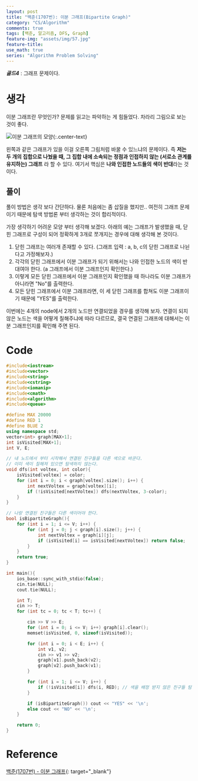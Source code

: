 ```yaml
---
layout: post
title: "백준(1707번): 이분 그래프(Bipartite Graph)"
category: "CS/Algorithm"
comments: true
tags: [백준, 알고리즘, DFS, Graph]
feature-img: "assets/img/57.jpg"
feature-title:
use_math: true
series: "Algorithm Problem Solving"
---
```


**_골드4_** : 그래프 문제이다.

# 생각

이분 그래프란 무엇인가? 문제를 읽고는 파악하는 게 힘들었다. 차라리 그림으로 보는 것이 좋다.

![이분 그래프의 모양](https://gmlwjd9405.github.io/images/data-structure-graph/bipartite-graph2.png){:.center-text}

왼쪽과 같은 그래프가 있을 이걸 오른쪽 그림처럼 바꿀 수 있느냐의 문제이다. 즉 **저는 두 개의 집합으로 나눴을 때, 그 집합 내에 소속되는 정점과 인접하지 않는 (서로소 관계를 유지하는) 그래프** 라 할 수 있다. 여기서 핵심은 **나와 인접한 노드들의 색이 반대**라는 것이다.

## 풀이

풀이 방법은 생각 보다 간단하다. 물론 처음에는 좀 삽질을 했지만.. 여전히 그래프 문제이기 때문에 탐색 방법론 부터 생각하는 것이 합리적이다.

가장 생각하기 어려운 모양 부터 생각해 보겠다. 아래의 예는 그래프가 발생했을 때, 닫힌 그래프로 구성이 되어 정확하게 3개로 쪼개지는 경우에 대해 생각해 본 것이다.

1. 닫힌 그래프는 여러개 존재할 수 있다. (그래프 입력 : a, b, c의 닫힌 그래프로 나뉜다고 가정해보자.)
2. 각각의 닫힌 그래프에서 이분 그래프가 되기 위해서는 나와 인접한 노드의 색이 반대여야 한다. (a 그래프에서 이분 그래프인지 확인한다.)
3. 이렇게 모든 닫힌 그래프에서 이분 그래프인지 확인했을 때 하나라도 이분 그래프가 아니라면 "No"를 출력한다.
4. 모든 닫힌 그래프에서 이분 그래프라면, 이 세 닫힌 그래프를 합쳐도 이분 그래프이기 때문에 "YES"를 출력한다.

이번에는 4개의 node에서 2개의 노드만 연결되었을 경우를 생각해 보자. 연결이 되지 않은 노드는 색을 어떻게 칠해주냐에 따라 다르므로, 결국 연결된 그래프에 대해서는 이분 그래프인지를 확인해 주면 된다.

# Code

```c++
#include<iostream>
#include<vector>
#include<string>
#include<cstring>
#include<iomanip>
#include<cmath>
#include<algorithm>
#include<queue>

#define MAX 20000
#define RED 1
#define BLUE 2
using namespace std;
vector<int> graph[MAX+1];
int isVisited[MAX+1];
int V, E;

// 내 노드에서 부터 시작해서 연결된 친구들을 다른 색으로 바꾼다.
// 이미 색이 칠해져 있으면 탐색하지 않는다.
void dfs(int voltex, int color){
    isVisited[voltex] = color;
    for (int i = 0; i < graph[voltex].size(); i++) {
        int nextVoltex = graph[voltex][i];
        if (!isVisited[nextVoltex]) dfs(nextVoltex, 3-color);
    }
}

// 나랑 연결된 친구들은 다른 색이어야 한다.
bool isBipartiteGraph(){
    for (int i = 1; i <= V; i++) {
        for (int j = 0; j < graph[i].size(); j++) {
            int nextVoltex = graph[i][j];
            if (isVisited[i] == isVisited[nextVoltex]) return false;
        }
    }
    return true;
}

int main(){
    ios_base::sync_with_stdio(false);
    cin.tie(NULL);
    cout.tie(NULL);

    int T;
    cin >> T;
    for (int tc = 0; tc < T; tc++) {

        cin >> V >> E;
        for (int i = 0; i <= V; i++) graph[i].clear();
        memset(isVisited, 0, sizeof(isVisited));

        for (int i = 0; i < E; i++) {
            int v1, v2;
            cin >> v1 >> v2;
            graph[v1].push_back(v2);
            graph[v2].push_back(v1);
        }

        for (int i = 1; i <= V; i++) {
            if (!isVisited[i]) dfs(i, RED); // 색을 배정 받지 않은 친구들 탐색
        }

        if (isBipartiteGraph()) cout << "YES" << '\n';
        else cout << "NO" << '\n';
    }

    return 0;
}

```

# Reference

[백준(1707번) - 이분 그래프](https://www.acmicpc.net/problem/1707){: target="\_blank"}
